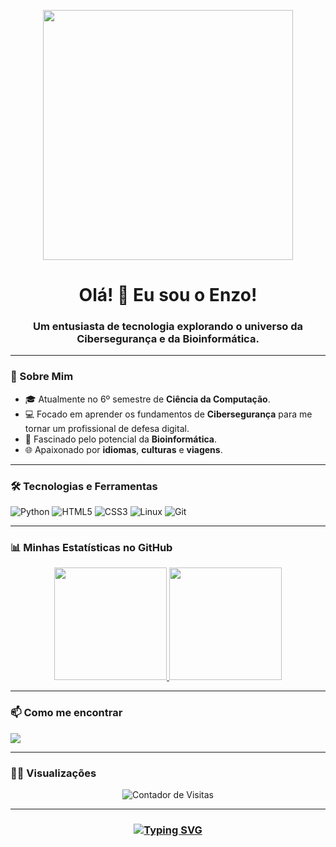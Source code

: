 <p align="center">
  <img src="[https://www.pinterest.com%2Fsimplysydneyrenee%2Fcozy-gifs%2F&psig=AOvVaw0h-8nsZ5uUGGcoEc91BkOe&ust=1753213511267000&source=images&cd=vfe&opi=89978449&ved=0CBQQjRxqFwoTCIDs3sXbzo4DFQAAAAAdAAAAABAE](https://i.pinimg.com/originals/bb/51/e4/bb51e408f9a7c83801683149773ca69c.gif)" width="400" />
</p>

<h1 align="center">Olá! 👋 Eu sou o Enzo!</h1>

<h3 align="center">Um entusiasta de tecnologia explorando o universo da Cibersegurança e da Bioinformática.</h3>

---

### 🌱 Sobre Mim

- 🎓 Atualmente no 6º semestre de **Ciência da Computação**.
- 💻 Focado em aprender os fundamentos de **Cibersegurança** para me tornar um profissional de defesa digital.
- 🧬 Fascinado pelo potencial da **Bioinformática**.
- 🌐 Apaixonado por **idiomas**, **culturas** e **viagens**.

---

### 🛠️ Tecnologias e Ferramentas

<p align="left">
  <img src="https://img.shields.io/badge/Python-3776AB?style=for-the-badge&logo=python&logoColor=white" alt="Python" />
  <img src="https://img.shields.io/badge/HTML5-E34F26?style=for-the-badge&logo=html5&logoColor=white" alt="HTML5" />
  <img src="https://img.shields.io/badge/CSS3-1572B6?style=for-the-badge&logo=css3&logoColor=white" alt="CSS3" />
  <img src="https://img.shields.io/badge/Linux-FCC624?style=for-the-badge&logo=linux&logoColor=black" alt="Linux" />
  <img src="https://img.shields.io/badge/GIT-E44C30?style=for-the-badge&logo=git&logoColor=white" alt="Git" />
</p>

---

### 📊 Minhas Estatísticas no GitHub

<p align="center">
  <a href="https://github.com/zobedd">
    <img height="180em" src="https://github-readme-stats.vercel.app/api?username=zobedd&show_icons=true&theme=dracula&include_all_commits=true&count_private=true"/>
    <img height="180em" src="https://github-readme-stats.vercel.app/api/top-langs/?username=zobedd&layout=compact&langs_count=7&theme=dracula"/>
  </a>
</p>

---

### 📫 Como me encontrar

<p align="left">
  <a href="https://linkedin.com/in/leirbage" target="_blank"><img src="https://img.shields.io/badge/-LinkedIn-%230077B5?style=for-the-badge&logo=linkedin&logoColor=white" target="_blank"></a> 
  </p>

---

### 🙋‍♂️ Visualizações

<p align="center">
  <img src="https://komarev.com/ghpvc/?username=zobedd&style=flat-square&color=blue" alt="Contador de Visitas" />
</p>

---

<h3 align="center">
  <a href="https://github.com/seu-usuario">
    <img src="https://readme-typing-svg.herokuapp.com?font=Fira+Code&size=25&pause=1000&color=007BFF&center=true&vCenter=true&width=435&lines=Seja+Bem+Vindo!;Explore!" alt="Typing SVG" />
  </a>
</h3>
